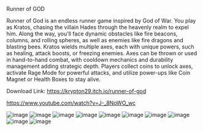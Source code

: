 Runner of GOD

Runner of God is an endless runner game inspired by God of War. You play as Kratos, chasing the villain Hades through the heavenly realm to expel him. Along the way, you'll face dynamic obstacles like fire beacons, columns, and rolling spheres, as well as enemies like fire dragons and blasting bees.
Kratos wields multiple axes, each with unique powers, such as healing, attack boosts, or freezing enemies. Axes can be thrown or used in hand-to-hand combat, with cooldown mechanics and durability management adding strategic depth. Players collect coins to unlock axes, activate Rage Mode for powerful attacks, and utilize power-ups like Coin Magnet or Health Boxes to stay alive.


Download Link: https://krypton29.itch.io/runner-of-god

https://www.youtube.com/watch?v=J-_8NoWO_wc

![image](https://github.com/user-attachments/assets/5d3f639d-1645-4dc8-9ca8-2291f2c3a88c)
![image](https://github.com/user-attachments/assets/04fe267e-eef1-4d9a-a2aa-80c42e21961f)
![image](https://github.com/user-attachments/assets/81ab8f86-b806-4ca7-aabf-5451c12e3b6f)
![image](https://github.com/user-attachments/assets/dd712d50-038f-4336-8f83-e6c57b680dec)
![image](https://github.com/user-attachments/assets/bccab266-6dcb-4260-93e0-c5b4e82c6334)
![image](https://github.com/user-attachments/assets/5ba548b1-bc26-4784-b004-4669c60c8dac)
![image](https://github.com/user-attachments/assets/4fb419f1-7d50-4bc8-91d6-e936d41504e3)
![image](https://github.com/user-attachments/assets/9b768a25-2c14-4c7a-a3c5-773138c5bf5a)
![image](https://github.com/user-attachments/assets/696fa69f-1724-4f94-9dad-9affc5d4bf64)
![image](https://github.com/user-attachments/assets/e23bdea2-fc2e-4d50-9cc6-56b9e848dcea)

